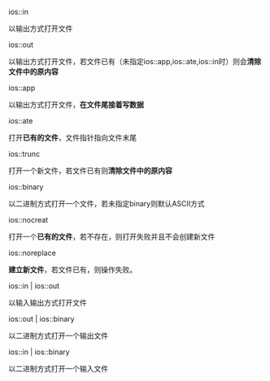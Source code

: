 ios::in

以输出方式打开文件

ios::out

以输出方式打开文件，若文件已有（未指定ios::app,ios::ate,ios::in时）则会**清除文件中的原内容**

ios::app

以输出方式打开文件，**在文件尾接着写数据**

ios::ate

打开**已有的文件**，文件指针指向文件末尾

ios::trunc

打开一个新文件，若文件已有则**清除文件中的原内容**

ios::binary

以二进制方式打开一个文件，若未指定binary则默认ASCII方式

ios::nocreat

打开一个**已有的文件**，若不存在，则打开失败并且不会创建新文件

ios::noreplace

**建立新文件**，若文件已有，则操作失败。

ios::in | ios::out

以输入输出方式打开文件

ios::out | ios::binary

以二进制方式打开一个输出文件

ios::in | ios::binary

以二进制方式打开一个输入文件